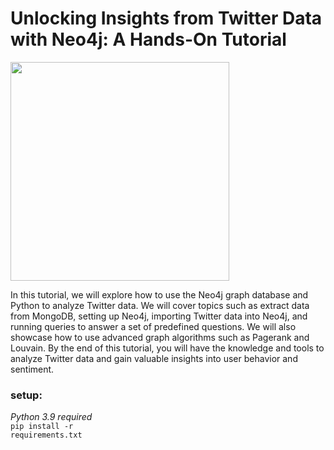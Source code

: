 # Unlocking Insights from Twitter Data with Neo4j: A Hands-On Tutorial

<img src="[your_relative_path_here](https://user-images.githubusercontent.com/20220057/230140898-82017a9b-9db8-4e6c-a3bd-bdd4e22e52d7.png)" width="350">

 In this tutorial, we will explore how to use the Neo4j graph database and Python to analyze Twitter data. We will cover topics such as extract data from MongoDB, setting up Neo4j, importing Twitter data into Neo4j, and running queries to answer a set of predefined questions. We will also showcase how to use advanced graph algorithms such as Pagerank and Louvain. By the end of this tutorial, you will have the knowledge and tools to analyze Twitter data and gain valuable insights into user behavior and sentiment.


### setup:
<i>Python 3.9 required</i><br>
<code>pip install -r requirements.txt</code>

